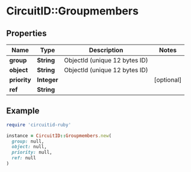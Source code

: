 # CircuitID::Groupmembers

## Properties

| Name | Type | Description | Notes |
| ---- | ---- | ----------- | ----- |
| **group** | **String** | ObjectId (unique 12 bytes ID) |  |
| **object** | **String** | ObjectId (unique 12 bytes ID) |  |
| **priority** | **Integer** |  | [optional] |
| **ref** | **String** |  |  |

## Example

```ruby
require 'circuitid-ruby'

instance = CircuitID::Groupmembers.new(
  group: null,
  object: null,
  priority: null,
  ref: null
)
```

